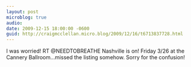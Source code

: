 ```yaml
---
layout: post
microblog: true
audio: 
date: 2009-12-15 18:00:00 -0600
guid: http://craigmcclellan.micro.blog/2009/12/16/t6713837728.html
---
```

I was worried! RT @NEEDTOBREATHE Nashville is on! Friday 3/26 at the Cannery Ballroom...missed the listing somehow. Sorry for the confusion!
